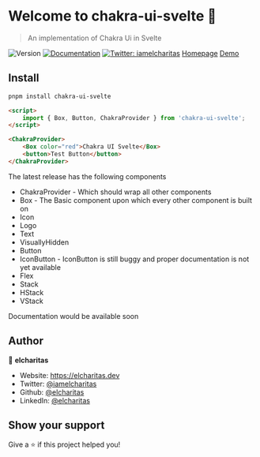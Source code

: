 # Welcome to chakra-ui-svelte 👋

> An implementation of Chakra Ui in Svelte

![Version](https://img.shields.io/badge/version-0.0.1-blue.svg?cacheSeconds=2592000)
[![Documentation](https://img.shields.io/badge/documentation-yes-brightgreen.svg)](#)
[![Twitter: iamelcharitas](https://img.shields.io/twitter/follow/iamelcharitas.svg?style=social)](https://twitter.com/iamelcharitas)
[Homepage](https://github.com/elcharitas/chakra-ui-svelte)
[Demo](https://chakra-svelte.vercel.app)

## Install

```sh
pnpm install chakra-ui-svelte
```

```html
<script>
	import { Box, Button, ChakraProvider } from 'chakra-ui-svelte';
</script>

<ChakraProvider>
	<Box color="red">Chakra UI Svelte</Box>
	<button>Test Button</button>
</ChakraProvider>
```

The latest release has the following components

- ChakraProvider - Which should wrap all other components
- Box - The Basic component upon which every other component is built on
- Icon
- Logo
- Text
- VisuallyHidden
- Button
- IconButton - IconButton is still buggy and proper documentation is not yet available
- Flex
- Stack
- HStack
- VStack

Documentation would be available soon

## Author

👤 **elcharitas**

- Website: https://elcharitas.dev
- Twitter: [@iamelcharitas](https://twitter.com/iamelcharitas)
- Github: [@elcharitas](https://github.com/elcharitas)
- LinkedIn: [@elcharitas](https://linkedin.com/in/elcharitas)

## Show your support

Give a ⭐️ if this project helped you!
